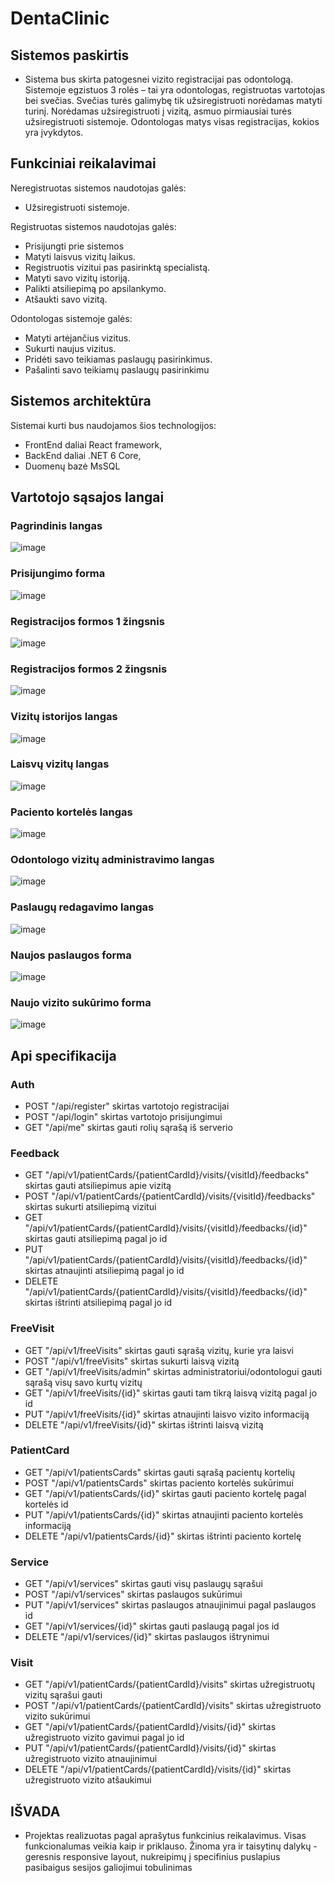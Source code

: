 # DentaClinic
## Sistemos paskirtis
- Sistema bus skirta patogesnei vizito registracijai pas odontologą. Sistemoje egzistuos 3 rolės – tai yra odontologas, registruotas vartotojas bei svečias. Svečias turės galimybę tik užsiregistruoti norėdamas matyti turinį. Norėdamas užsiregistruoti į vizitą, asmuo pirmiausiai turės užsiregistruoti sistemoje. Odontologas matys visas registracijas, kokios yra įvykdytos.
##	Funkciniai reikalavimai
Neregistruotas sistemos naudotojas galės:

-	Užsiregistruoti sistemoje.

Registruotas sistemos naudotojas galės:

-	Prisijungti prie sistemos
-	Matyti laisvus vizitų laikus.
-	Registruotis vizitui pas pasirinktą specialistą.
-	Matyti savo vizitų istoriją.
-	Palikti atsiliepimą po apsilankymo.
-	Atšaukti savo vizitą.

Odontologas sistemoje galės:

-	Matyti artėjančius vizitus.
-	Sukurti naujus vizitus.
-	Pridėti savo teikiamas paslaugų pasirinkimus.
-	Pašalinti savo teikiamų paslaugų pasirinkimu 

##	Sistemos architektūra
Sistemai kurti bus naudojamos šios technologijos:
- FrontEnd daliai React framework,
- BackEnd daliai .NET 6 Core,
- Duomenų bazė MsSQL

## Vartotojo sąsajos langai

### Pagrindinis langas
![image](https://user-images.githubusercontent.com/65513238/205515565-81c07c9f-e03b-4b0e-87b4-86eacf4c9f5a.png)
### Prisijungimo forma
![image](https://user-images.githubusercontent.com/65513238/205515574-26278149-f551-4938-9180-203368cefb2f.png)
### Registracijos formos 1 žingsnis
![image](https://user-images.githubusercontent.com/65513238/205515578-b31bc959-706f-40ba-9efd-a8dc44d22d4c.png)
### Registracijos formos 2 žingsnis
![image](https://user-images.githubusercontent.com/65513238/205515585-c1d2652d-14c7-4225-8eb8-1adeb0c71f9e.png)
### Vizitų istorijos langas
![image](https://user-images.githubusercontent.com/65513238/205515608-7376c61c-4dc9-4cc6-9c8e-cfd36e89e39e.png)
### Laisvų vizitų langas
![image](https://user-images.githubusercontent.com/65513238/205515618-b1d04bff-e19f-4f4d-a856-26528fb64d63.png)
### Paciento kortelės langas
![image](https://user-images.githubusercontent.com/65513238/205515623-1a1ed97d-b569-4afd-80e6-90f26785ca97.png)
### Odontologo vizitų administravimo langas
![image](https://user-images.githubusercontent.com/65513238/205515653-76084234-fdd8-41b7-8531-ecaf83875289.png)
### Paslaugų redagavimo langas
![image](https://user-images.githubusercontent.com/65513238/205515666-d4dd9c8b-01f8-4031-8c17-5d9a44d3273e.png)
### Naujos paslaugos forma
![image](https://user-images.githubusercontent.com/65513238/205515676-36dd6078-627e-4d89-b09b-bca2092f7bc8.png)
### Naujo vizito sukūrimo forma
![image](https://user-images.githubusercontent.com/65513238/205515681-0837d4dc-4c77-4e70-af76-f9eacdda755d.png)


## Api specifikacija

### Auth
- POST "/api/register" skirtas vartotojo registracijai
- POST "/api/login" skirtas vartotojo prisijungimui
- GET "/api/me" skirtas gauti rolių sąrašą iš serverio

### Feedback
- GET "/api/v1/patientCards/{patientCardId}/visits/{visitId}/feedbacks" skirtas gauti atsiliepimus apie vizitą
- POST "/api/v1/patientCards/{patientCardId}/visits/{visitId}/feedbacks" skirtas sukurti atsiliepimą vizitui
- GET "/api/v1/patientCards/{patientCardId}/visits/{visitId}/feedbacks/{id}" skirtas gauti atsiliepimą pagal jo id
- PUT "/api/v1/patientCards/{patientCardId}/visits/{visitId}/feedbacks/{id}" skirtas atnaujinti atsiliepimą pagal jo id
- DELETE "/api/v1/patientCards/{patientCardId}/visits/{visitId}/feedbacks/{id}" skirtas ištrinti atsiliepimą pagal jo id

### FreeVisit
- GET "/api/v1/freeVisits" skirtas gauti sąrašą vizitų, kurie yra laisvi
- POST "/api/v1/freeVisits" skirtas sukurti laisvą vizitą
- GET "/api/v1/freeVisits/admin" skirtas administratoriui/odontologui gauti sąrašą visų savo kurtų vizitų
- GET "/api/v1/freeVisits/{id}" skirtas gauti tam tikrą laisvą vizitą pagal jo id
- PUT "/api/v1/freeVisits/{id}" skirtas atnaujinti laisvo vizito informaciją
- DELETE "/api/v1/freeVisits/{id}" skirtas ištrinti laisvą vizitą

### PatientCard
- GET "/api/v1/patientsCards" skirtas gauti sąrašą pacientų kortelių
- POST "/api/v1/patientsCards" skirtas paciento kortelės sukūrimui
- GET "/api/v1/patientsCards/{id}" skirtas gauti paciento kortelę pagal kortelės id
- PUT "/api/v1/patientsCards/{id}" skirtas atnaujinti paciento kortelės informaciją
- DELETE "/api/v1/patientsCards/{id}" skirtas ištrinti paciento kortelę

### Service
- GET "/api/v1/services" skirtas gauti visų paslaugų sąrašui
- POST "/api/v1/services" skirtas paslaugos sukūrimui
- PUT "/api/v1/services" skirtas paslaugos atnaujinimui pagal paslaugos id
- GET "/api/v1/services/{id}" skirtas gauti paslaugą pagal jos id
- DELETE "/api/v1/services/{id}" skirtas paslaugos ištrynimui

### Visit
- GET "/api/v1/patientCards/{patientCardId}/visits" skirtas užregistruotų vizitų sąrašui gauti
- POST "/api/v1/patientCards/{patientCardId}/visits" skirtas užregistruoto vizito sukūrimui
- GET "/api/v1/patientCards/{patientCardId}/visits/{id}" skirtas užregistruoto vizito gavimui pagal jo id
- PUT "/api/v1/patientCards/{patientCardId}/visits/{id}" skirtas užregistruoto vizito atnaujinimui
- DELETE "/api/v1/patientCards/{patientCardId}/visits/{id}" skirtas užregistruoto vizito atšaukimui

## IŠVADA
- Projektas realizuotas pagal aprašytus funkcinius reikalavimus. Visas funkcionalumas veikia kaip ir priklauso. Žinoma yra ir taisytinų dalykų - geresnis responsive layout, nukreipimų į specifinius puslapius pasibaigus sesijos galiojimui tobulinimas

